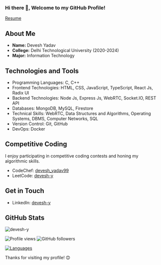 ### Hi there 👋, Welcome to my GitHub Profile!
[Resume](https://drive.google.com/file/d/1NP_0DeR8MCYxg49AaP7QloDP6vE5iKNu/view?usp=drive_link)
## About Me
- **Name:** Devesh Yadav
- **College:** Delhi Technological University (2020-2024)
- **Major:** Information Technology

## Technologies and Tools
- Programming Languages: C, C++
- Frontend Technologies: HTML, CSS, JavaScript, TypeScript, React Js, Radix UI
- Backend Technologies: Node Js, Express Js, WebRTC, Socket.IO, REST API
- Databases: MongoDB, MySQL, Firestore
- Technical Skills: WebRTC, Data Structures and Algorithms, Operating Systems, DBMS, Computer Networks, SQL
- Version Control: Git, GitHub
- DevOps: Docker

## Competitive Coding
I enjoy participating in competitive coding contests and honing my algorithmic skills.

- CodeChef: [devesh_yadav99](https://www.codechef.com/users/devesh_yadav99)
- LeetCode: [devesh-y](https://leetcode.com/devesh-y)

## Get in Touch
- LinkedIn: [devesh-y](https://www.linkedin.com/in/devesh-y)

## GitHub Stats

<img src="https://github-readme-streak-stats.herokuapp.com/?user=devesh-y&" alt="devesh-y"/>

![Profile views](https://komarev.com/ghpvc/?username=devesh-y&label=PROFILE+VIEWS&style=flat-square) 
![GitHub followers](https://img.shields.io/github/followers/devesh-y?style=social)

[![Languages](https://github-readme-stats.vercel.app/api/top-langs/?username=devesh-y&langs_count=10&layout=compact&theme=radical)](https://github.com/devesh-y)


Thanks for visiting my profile! 😊

